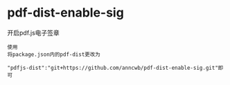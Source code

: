 # pdf-dist-enable-sig
开启pdf.js电子签章


```
使用
将package.json内的pdf-dist更改为

"pdfjs-dist":"git+https://github.com/anncwb/pdf-dist-enable-sig.git"即可
```
